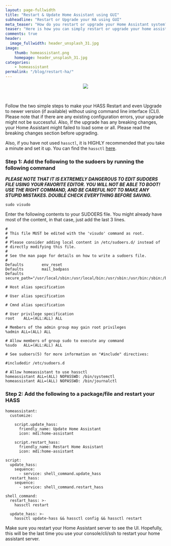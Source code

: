 ```yaml
---
layout: page-fullwidth
title: "Restart & Update Home Assistant using GUI"
subheadline: "Restart or Upgrade your HA using GUI"
meta_teaser: "How do you restart or upgrade your Home Assistant system?"
teaser: "Here is how you can simply restart or upgrade your home assistant system using a few mouse clicks instead of using SSH or console. This comes in handy when you are too lazy to log into your Home Assistant server to do the restart or upgrade to a newer version."
comments: true
header:
  image_fullwidth: header_unsplash_31.jpg
image:
    thumb: homeassistant.png
    homepage: header_unsplash_31.jpg
categories:
    - homeassistant
permalink: "/blog/restart-ha/"    
---
```

<center><img src="{{site.url}}/images/restart-ha-gui.jpg"></center>
<p>&nbsp;</p>
<p>Follow the two simple steps to make your HASS Restart and even Upgrade to newer version (if available) without using command line interface (CLI). Please note that if there are any existing configuration errors, your upgrade might not be successful. Also, If the upgrade has any breaking changes, your Home Assistant might failed to load some or all. Please read the breaking changes section before upgrading.</p>

Also, if you have not used `hassctl`, it is HIGHLY recommended that you take a minute and set it up. You can find the `hassctl` <a target="_blank" href="https://github.com/dale3h/hassctl">here</a>.

### Step 1: Add the following to the sudoers by running the following command 

<em><strong>PLEASE NOTE THAT IT IS EXTREMELY DANGEROUS TO EDIT SUDOERS FILE USING YOUR FAVORITE EDITOR. YOU WILL NOT BE ABLE TO BOOT! USE THE RIGHT COMMAND, AND BE CAREFUL NOT TO MAKE ANY STUPID MISTAKES. DOUBLE CHECK EVERYTHING BEFORE SAVING.</strong></em>

```
sudo visudo
```

Enter the following contents to your SUDOERS file. You might already have most of the content, in that case, just add the last 3 lines.

```
#
# This file MUST be edited with the 'visudo' command as root.
#
# Please consider adding local content in /etc/sudoers.d/ instead of
# directly modifying this file.
#
# See the man page for details on how to write a sudoers file.
#
Defaults        env_reset
Defaults        mail_badpass
Defaults        secure_path="/usr/local/sbin:/usr/local/bin:/usr/sbin:/usr/bin:/sbin:/bin:/snap/bin"

# Host alias specification

# User alias specification

# Cmnd alias specification

# User privilege specification
root    ALL=(ALL:ALL) ALL

# Members of the admin group may gain root privileges
%admin ALL=(ALL) ALL

# Allow members of group sudo to execute any command
%sudo   ALL=(ALL:ALL) ALL

# See sudoers(5) for more information on "#include" directives:

#includedir /etc/sudoers.d

# Allow homeassistant to use hassctl
homeassistant ALL=(ALL) NOPASSWD: /bin/systemctl
homeassistant ALL=(ALL) NOPASSWD: /bin/journalctl
```

### Step 2: Add the following to a package/file and restart your HASS

```
homeassistant:
  customize:
  
    script.update_hass:
      friendly_name: Update Home Assistant
      icon: mdi:home-assistant

    script.restart_hass:
      friendly_name: Restart Home Assistant
      icon: mdi:home-assistant

script:
  update_hass:
    sequence:
      - service: shell_command.update_hass
  restart_hass:
    sequence:
      - service: shell_command.restart_hass

shell_command:
  restart_hass: >-
    hassctl restart

  update_hass: >-
    hassctl update-hass && hassctl config && hassctl restart
```

Make sure you restart your Home Assistant server to see the UI. Hopefully, this will be the last time you use your console/cli/ssh to restart your home assistant server.
